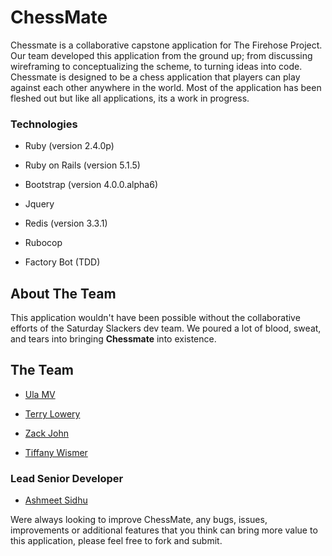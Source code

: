 # ChessMate

Chessmate is a collaborative capstone application for The Firehose Project. Our team developed this application from the ground up; from discussing wireframing to conceptualizing the scheme, to turning ideas into code. Chessmate is designed to be a chess application that players can play against each other anywhere in the world. Most of the application has been fleshed out but like all applications, its a work in progress.

### Technologies

* Ruby (version 2.4.0p)

* Ruby on Rails (version 5.1.5)

* Bootstrap (version 4.0.0.alpha6)

* Jquery

* Redis (version 3.3.1)

* Rubocop

* Factory Bot (TDD)

## About The Team

This application wouldn't have been possible without the collaborative efforts of the Saturday Slackers dev team. We poured a lot of blood, sweat, and tears into bringing **Chessmate** into existence.

## The Team


* [Ula MV](https://github.com/ulalu)

* [Terry Lowery](https://github.com/terryllowery)

* [Zack John](https://github.com/Zjohn64)

* [Tiffany Wismer](https://github.com/tiffanywismer)

### Lead Senior Developer

* [Ashmeet Sidhu](http://github.com/ashsidhu)

Were always looking to improve ChessMate, any bugs, issues, improvements or additional features that you think can bring more value to this application, please feel free to fork and submit.
